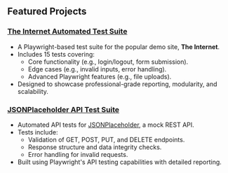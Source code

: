 ## Featured Projects
### [The Internet Automated Test Suite](https://github.com/tulloch022/automating-theinternet)
- A Playwright-based test suite for the popular demo site, **The Internet**.
- Includes 15 tests covering:
  - Core functionality (e.g., login/logout, form submission).
  - Edge cases (e.g., invalid inputs, error handling).
  - Advanced Playwright features (e.g., file uploads).
- Designed to showcase professional-grade reporting, modularity, and scalability.



### [JSONPlaceholder API Test Suite](https://github.com/tulloch022/automating-jsonapi)
- Automated API tests for [JSONPlaceholder](https://jsonplaceholder.typicode.com/), a mock REST API.
- Tests include:
  - Validation of GET, POST, PUT, and DELETE endpoints.
  - Response structure and data integrity checks.
  - Error handling for invalid requests.
- Built using Playwright's API testing capabilities with detailed reporting.
